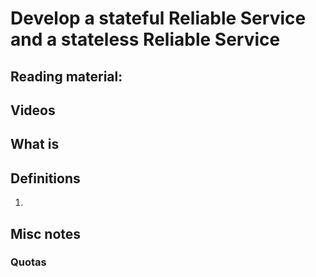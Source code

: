# Develop a stateful Reliable Service and a stateless Reliable Service

## Reading material:

## Videos

## What is 

## Definitions
1. 

## Misc notes

### 

### Quotas

